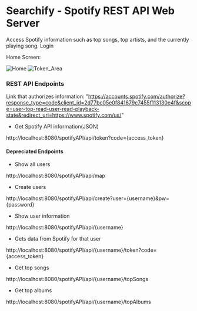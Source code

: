 # Searchify - Spotify REST API Web Server

Access Spotify information such as top songs, top artists, and the currently playing song. 
Login

Home Screen:

![Home](https://i.imgur.com/195QuBf.png)
![Token_Area](https://i.imgur.com/xg8YiRX.png)


### REST API Endpoints

Link that authorizes information: "https://accounts.spotify.com/authorize?response_type=code&client_id=2d77bc05e0f841679c7455f113130e4f&scope=user-top-read-user-read-playback-state&redirect_uri=https://www.spotify.com/us/"

- Get Spotify API information(JSON)

http://localhost:8080/spotifyAPI/api/token?code={access_token}

#### Depreciated Endpoints

- Show all users

http://localhost:8080/spotifyAPI/api/map

- Create users

http://localhost:8080/spotifyAPI/api/create?user={username}&pw={password}

- Show user information

http://localhost:8080/spotifyAPI/api/{username}

- Gets data from Spotify for that user

http://localhost:8080/spotifyAPI/api/{username}/token?code={access_token}

- Get top songs

http://localhost:8080/spotifyAPI/api/{username}/topSongs

- Get top albums

http://localhost:8080/spotifyAPI/api/{username}/topAlbums
